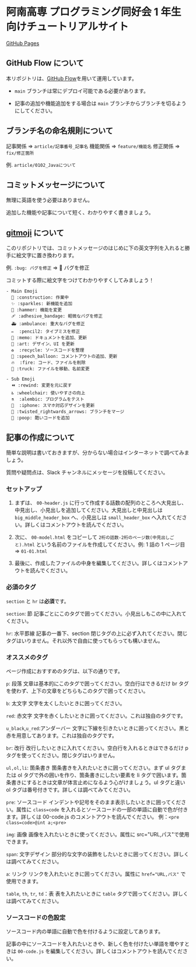 # 阿南高専 プログラミング同好会 1 年生向けチュートリアルサイト

[GitHub Pages](https://nit-anan-procon.github.io/beginners_tutorial/)

## GitHub Flow について

本リポジトリは、[GitHub Flow](https://www.atmarkit.co.jp/ait/articles/1708/01/news015.html#02)を用いて運用しています。

- `main` ブランチは常にデプロイ可能である必要があります。

- 記事の追加や機能追加をする場合は `main` ブランチからブランチを切るようにしてください。

## ブランチ名の命名規則について

記事関係 ⇒ `article/記事番号_記事名`
機能関係 ⇒ `feature/機能名`
修正関係 ⇒ `fix/修正箇所`

例. `article/0102_Javaについて`

## コミットメッセージについて

無理に英語を使う必要はありません。

追加した機能や記事について短く、わかりやすく書きましょう。

## [gitmoji](https://gitmoji.dev/) について

このリポジトリでは、コミットメッセージのはじめに下の英文字列を入れると勝手に絵文字に置き換わります。

例. `:bug: バグを修正` ⇒ 🐛 バグを修正

コミットする際に絵文字をつけてわかりやすくしてみましょう！

```
- Main Emoji
  🚧 :construction: 作業中
  ✨ :sparkles: 新機能を追加
  🔨 :hammer: 機能を変更
  🩹 :adhesive_bandage: 軽微なバグを修正
  🚑 :ambulance: 重大なバグを修正
  ✏️  :pencil2: タイプミスを修正
  📝 :memo: ドキュメントを追加、更新
  🎨 :art: デザイン、UI を更新
  ♻️  :recycle: ソースコードを整理
  💬 :speech_balloon: コメントアウトの追加、更新
  🔥  :fire: コード、ファイルを削除
  🚚 :truck: ファイルを移動、名前変更

- Sub Emoji
  ⏪ :rewind: 変更を元に戻す
  ♿️ :wheelchair: 使いやすさの向上
  ⚗  :alembic: プログラムをテスト
  📱  :iphone: スマホ対応デザインを更新
  🔀 :twisted_rightwards_arrows: ブランチをマージ
  💩 :poop: 酷いコードを追加
```

## 記事の作成について

簡単な説明は書いておきますが、分からない場合はインターネットで調べてみましょう。

質問や疑問点は、Slack チャンネルにメッセージを投稿してください。

### セットアップ

1. まずは、 `00-header.js` に行って作成する話数の配列のところへ大見出し、中見出し、小見出しを追加してください。大見出しと中見出しは `big_middle_header_box` へ、小見出しは `small_header_box` へ入れてください。詳しくはコメントアウトを読んでください。

2. 次に、 `00-model.html` をコピーして `2桁の話数-2桁のページ数(中見出しごと).html` という名前のファイルを作成してください。例: 1 話の 1 ページ目 ⇒ `01-01.html`

3. 最後に、作成したファイルの中身を編集してください。詳しくはコメントアウトを読んでください。

### 必須のタグ

`section` と `hr` は**必須**です。

`section`: 節
記事ごとにこのタグで囲ってください。小見出しもこの中に入れてください。

`hr`: 水平罫線
記事の一番下、section 閉じタグの上に必ず入れてください。閉じタグはいりません。それ以外で自由に使ってもらっても構いません。

### オススメのタグ

ページ作成におすすめのタグは、以下の通りです。

`p`: 段落
文章は基本的にこのタグで囲ってください。空白行はできるだけ br タグを使わず、上下の文章をどちらもこのタグで囲ってください。

`b`: 太文字
文字を太くしたいときに囲ってください。

`red`: 赤文字
文字を赤くしたいときに囲ってください。これは独自のタグです。

`u_black`,`u_red`:アンダーバー
文字に下線を引きたいときに囲ってください。黒と赤を用意してあります。これは独自のタグです。

`br`: 改行
改行したいときに入れてください。空白行を入れるときはできるだけ p タグを使ってください。閉じタグはいりません。

`ul,ol,li`: 箇条書き
箇条書きを入れたいときに囲ってください。まず ul タグまたは ol タグで外の囲いを作り、箇条書きにしたい要素を li タグで囲います。箇条書きにするときは文章が体言止めになるよう心がけましょう。ul タグと違い ol タグは番号付きです。詳しくは調べてみてください。

`pre`: ソースコード
インデントや記号をそのまま表示したいときに囲ってください。属性に `class=code` を入れるとソースコードの一部の単語に自動で色が付きます。詳しくは 00-code.js のコメントアウトを読んでください。
例：`<pre class=code>@int a;<pre>`

`img`: 画像
画像を入れたいときに使ってください。属性に src="URL,パス"で使用できます。

`span`: 文字デザイン
部分的な文字の装飾をしたいときに囲ってください。詳しくは調べてみてください。

`a`: リンク
リンクを入れたいときに囲ってください。属性に `href="URL,パス"` で使用できます。

`table`, `th`, `tr`, `td`：表
表を入れたいときに `table` タグで囲ってください。詳しくは調べてみてください。

### ソースコードの色設定

ソースコード内の単語に自動で色を付けるように設定してあります。

記事の中にソースコードを入れたいときや、新しく色を付けたい単語を増やすときは `00-code.js` を編集してください。詳しくはコメントアウトを読んでください。
